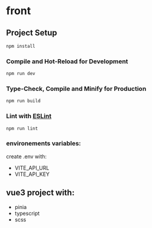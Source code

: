 # front


## Project Setup

```sh
npm install
```

### Compile and Hot-Reload for Development

```sh
npm run dev
```

### Type-Check, Compile and Minify for Production

```sh
npm run build
```

### Lint with [ESLint](https://eslint.org/)

```sh
npm run lint
```

### environements variables:
create .env with:
- VITE_API_URL
- VITE_API_KEY

## vue3 project with:
- pinia
- typescript
- scss